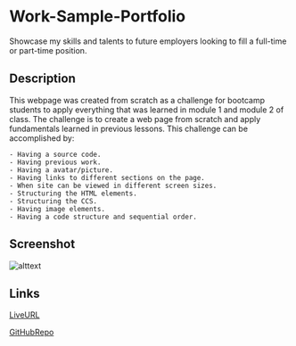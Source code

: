 # Work-Sample-Portfolio

Showcase my skills and talents to future employers looking to fill a full-time or part-time position.

## Description

This webpage was created from scratch as a challenge for bootcamp students to apply everything that was learned in module 1 and module 2 of class. The challenge is to create a web page from scratch and apply fundamentals learned in previous lessons. This challenge can be accomplished by:

    - Having a source code.
    - Having previous work.
    - Having a avatar/picture.
    - Having links to different sections on the page.
    - When site can be viewed in different screen sizes.
    - Structuring the HTML elements.
    - Structuring the CCS.
    - Having image elements.
    - Having a code structure and sequential order.

## Screenshot

![alttext](assets/images/screenshot.png)

## Links

[LiveURL](https://zoniaramirez.github.io/html-seo-refactor/)

[GitHubRepo](https://github.com/zoniaramirez/html-seo-refactor)

